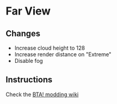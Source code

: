 # Far View

## Changes

* Increase cloud height to 128
* Increase render distance on "Extreme"
* Disable fog

## Instructions

Check the [BTA! modding wiki](https://github.com/Amb0s/bta-modding-documentation/wiki)

